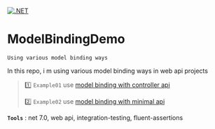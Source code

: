 [![.NET](https://github.com/aimenux/ModelBindingDemo/actions/workflows/ci.yml/badge.svg?branch=main)](https://github.com/aimenux/ModelBindingDemo/actions/workflows/ci.yml)

# ModelBindingDemo
```
Using various model binding ways
```

In this repo, i m using various model binding ways in web api projects
>
> :one: `Example01` use [model binding with controller api](https://learn.microsoft.com/en-us/aspnet/core/mvc/models/model-binding)
>
> :two: `Example02` use [model binding with minimal api](https://learn.microsoft.com/en-us/aspnet/core/fundamentals/minimal-apis/parameter-binding)
>
**`Tools`** : net 7.0, web api, integration-testing, fluent-assertions
